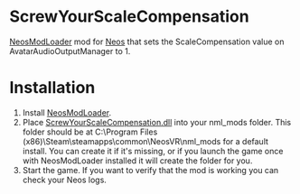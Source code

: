 # ScrewYourScaleCompensation
[NeosModLoader](https://github.com/zkxs/NeosModLoader) mod for [Neos](https://neos.com/) that sets the ScaleCompensation value on AvatarAudioOutputManager to 1.

# Installation
1. Install [NeosModLoader](https://github.com/zkxs/NeosModLoader).
2. Place [ScrewYourScaleCompensation.dll](<https://github.com/NeroWolf001/ScrewYourScaleCompensation/releases/tag/ScaleCompensation>) into your nml_mods folder. This folder should be at C:\Program Files (x86)\Steam\steamapps\common\NeosVR\nml_mods for a default install. You can create it if it's missing, or if you launch the game once with NeosModLoader installed it will create the folder for you.
3. Start the game. If you want to verify that the mod is working you can check your Neos logs.
